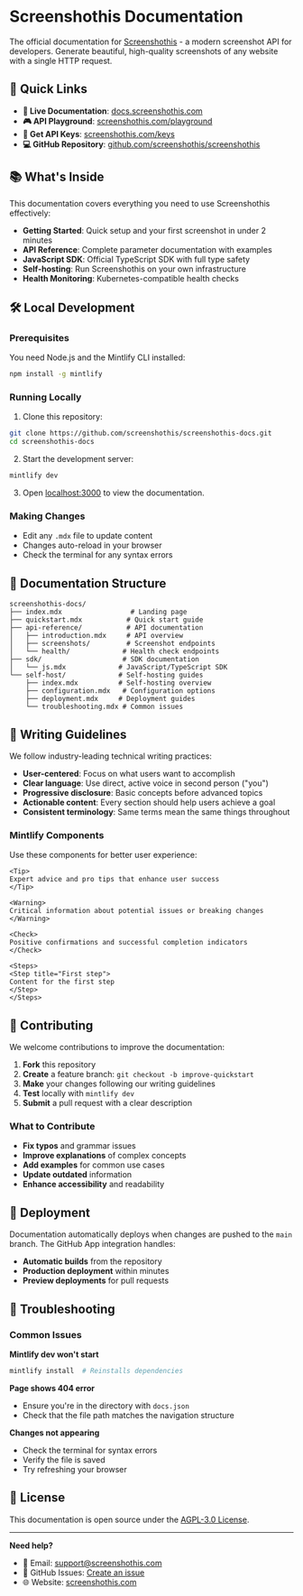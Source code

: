 # Screenshothis Documentation

The official documentation for [Screenshothis](https://screenshothis.com) - a modern screenshot API for developers. Generate beautiful, high-quality screenshots of any website with a single HTTP request.

## 🚀 Quick Links

- **📖 Live Documentation**: [docs.screenshothis.com](https://docs.screenshothis.com)
- **🎮 API Playground**: [screenshothis.com/playground](https://screenshothis.com/playground)
- **🔑 Get API Keys**: [screenshothis.com/keys](https://screenshothis.com/keys)
- **💻 GitHub Repository**: [github.com/screenshothis/screenshothis](https://github.com/screenshothis/screenshothis)

## 📚 What's Inside

This documentation covers everything you need to use Screenshothis effectively:

- **Getting Started**: Quick setup and your first screenshot in under 2 minutes
- **API Reference**: Complete parameter documentation with examples
- **JavaScript SDK**: Official TypeScript SDK with full type safety
- **Self-hosting**: Run Screenshothis on your own infrastructure
- **Health Monitoring**: Kubernetes-compatible health checks

## 🛠️ Local Development

### Prerequisites

You need Node.js and the Mintlify CLI installed:

```bash
npm install -g mintlify
```

### Running Locally

1. Clone this repository:
```bash
git clone https://github.com/screenshothis/screenshothis-docs.git
cd screenshothis-docs
```

2. Start the development server:
```bash
mintlify dev
```

3. Open [localhost:3000](http://localhost:3000) to view the documentation.

### Making Changes

- Edit any `.mdx` file to update content
- Changes auto-reload in your browser
- Check the terminal for any syntax errors

## 📝 Documentation Structure

```
screenshothis-docs/
├── index.mdx                 # Landing page
├── quickstart.mdx           # Quick start guide
├── api-reference/           # API documentation
│   ├── introduction.mdx     # API overview
│   ├── screenshots/         # Screenshot endpoints
│   └── health/             # Health check endpoints
├── sdk/                    # SDK documentation
│   └── js.mdx             # JavaScript/TypeScript SDK
└── self-host/             # Self-hosting guides
    ├── index.mdx          # Self-hosting overview
    ├── configuration.mdx   # Configuration options
    ├── deployment.mdx     # Deployment guides
    └── troubleshooting.mdx # Common issues
```

## 🎨 Writing Guidelines

We follow industry-leading technical writing practices:

- **User-centered**: Focus on what users want to accomplish
- **Clear language**: Use direct, active voice in second person ("you")
- **Progressive disclosure**: Basic concepts before advanced topics
- **Actionable content**: Every section should help users achieve a goal
- **Consistent terminology**: Same terms mean the same things throughout

### Mintlify Components

Use these components for better user experience:

```mdx
<Tip>
Expert advice and pro tips that enhance user success
</Tip>

<Warning>
Critical information about potential issues or breaking changes
</Warning>

<Check>
Positive confirmations and successful completion indicators
</Check>

<Steps>
<Step title="First step">
Content for the first step
</Step>
</Steps>
```

## 🤝 Contributing

We welcome contributions to improve the documentation:

1. **Fork** this repository
2. **Create** a feature branch: `git checkout -b improve-quickstart`
3. **Make** your changes following our writing guidelines
4. **Test** locally with `mintlify dev`
5. **Submit** a pull request with a clear description

### What to Contribute

- **Fix typos** and grammar issues
- **Improve explanations** of complex concepts
- **Add examples** for common use cases
- **Update outdated** information
- **Enhance accessibility** and readability

## 🚀 Deployment

Documentation automatically deploys when changes are pushed to the `main` branch. The GitHub App integration handles:

- **Automatic builds** from the repository
- **Production deployment** within minutes
- **Preview deployments** for pull requests

## 🐛 Troubleshooting

### Common Issues

**Mintlify dev won't start**
```bash
mintlify install  # Reinstalls dependencies
```

**Page shows 404 error**
- Ensure you're in the directory with `docs.json`
- Check that the file path matches the navigation structure

**Changes not appearing**
- Check the terminal for syntax errors
- Verify the file is saved
- Try refreshing your browser

## 📄 License

This documentation is open source under the [AGPL-3.0 License](LICENSE).

---

**Need help?**
- 📧 Email: [support@screenshothis.com](mailto:support@screenshothis.com)
- 💬 GitHub Issues: [Create an issue](https://github.com/screenshothis/docs/issues/new)
- 🌐 Website: [screenshothis.com](https://screenshothis.com)
